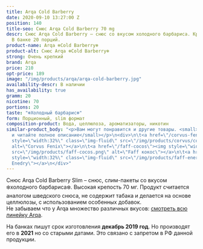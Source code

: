 ```yaml
---
title: Arqa Cold Barberry
date: 2020-09-10 13:27:00 Z
position: 140
title-seo: Снюс Arqa Cold Barberry 70 mg
descr: Снюс Arqa Cold Barberry – снюс со вкусом холодного барбариса. Крепость 70 мг.
  В банке 20 порций.
product-name: Arqa ❄️Cold Barberry❄️
product-alt: Снюс Arqa ❄️Cold Barberry❄️
strong: Очень крепкий
brand: Arqa
price: 210
opt-price: 189
image: "/img/products/arqa/arqa-cold-barberry.jpg"
availability-descr: В наличии
has_availability: true
gramm: 20
nicotine: 70
portions: 20
taste: "❄️Холодный барбарис❄️"
form: Порционный, slim формат
composition-product: Вода, целлюлоза, ароматизаторы, никотин
similar-product_body: "<p>Вам могут понравится и другие товары. <small>Жмите на картинки
  и читайте полное описание</small></p>\n<div>\n\t<a href=\"/corvus-fenix-barberry\"><img
  style=\"width:32%\" class=\"img-fluid\" src=\"/img/products/corvus/corvus-fenix.png\"
  alt=\"Corvus Fenix\"></a>\n\t<a href=\"/faff-cocos\"><img style=\"width:32%\" class=\"img-fluid\"
  src=\"/img/products/faff-cocos.png\" alt=\"Faff кокос\"></a>\n\t<a href=\"/faff-snus-energy\"><img
  style=\"width:32%\" class=\"img-fluid\" src=\"/img/products/faff-energy.png\" alt=\"Faff
  Enedry\"></a>\n</div>"
---
```


Снюс Arqa Cold Barberry Slim – снюс, слим-пакеты со вкусом ❄️холодного барбариса❄️. Высокая крепость 70 мг. Продукт считается аналогом шведского снюса, не содержит табака и делается на основе целлюлозы, с использованием особенных добавок.<br>
Не забываем что у Arqa множество различных вкусов: [смотреть всю линейку Arqa](/arqa).

На банках пишут срок изготовления **декабрь 2019 год**. Но производят его в **2021** но со старыми датами. Это связано с запретом в РФ данной продукции.